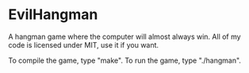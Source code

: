 EvilHangman
===========
A hangman game where the computer will almost always win. 
All of my code is licensed under MIT, use it if you want.

To compile the game, type "make".
To run the game, type "./hangman".
